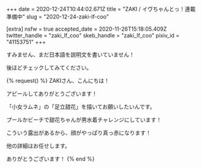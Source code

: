 +++
date = 2020-12-24T10:44:02.671Z
title = "ZAKI / イヴちゃんとっ！連載準備中"
slug = "2020-12-24-zaki-lf-coo"

[extra]
nsfw = true
accepted_date = 2020-11-26T15:18:05.409Z
twitter_handle = "zaki_lf_coo"
skeb_handle = "zaki_lf_coo"
pixiv_id = "41153751"
+++

すみません、まだ日本語を説明文を書いていません！

後ほどチェックしてみてください。

{% request() %}
ZAKIさん、こんにちは！

アピールしてありがとうございます！

「小女ラムネ」の「足立甜花」を描いてお願いしたいんです。

プールかビーチで甜花ちゃんが男水着チャレンジにしています！

こういう露出があるから、顔がやっぱり真っ赤になります！

他の詳細はお任せします。

ありがとうございます！
{% end %}
